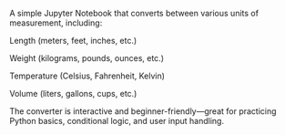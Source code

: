 A simple Jupyter Notebook that converts between various units of measurement, including:

Length (meters, feet, inches, etc.)

Weight (kilograms, pounds, ounces, etc.)

Temperature (Celsius, Fahrenheit, Kelvin)

Volume (liters, gallons, cups, etc.)

The converter is interactive and beginner-friendly—great for practicing Python basics, conditional logic, and user input handling.
